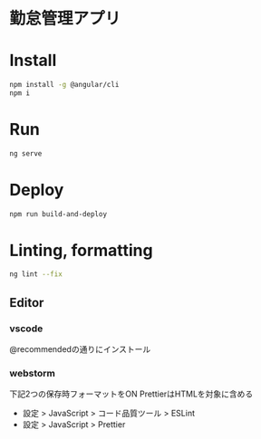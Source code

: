 # 勤怠管理アプリ

# Install

```sh
npm install -g @angular/cli
npm i
```

# Run

```sh
ng serve
```

# Deploy

```sh
npm run build-and-deploy
```

# Linting, formatting

```sh
ng lint --fix
```

## Editor

### vscode

@recommendedの通りにインストール

### webstorm

下記2つの保存時フォーマットをON
PrettierはHTMLを対象に含める

- 設定 > JavaScript > コード品質ツール > ESLint
- 設定 > JavaScript > Prettier
